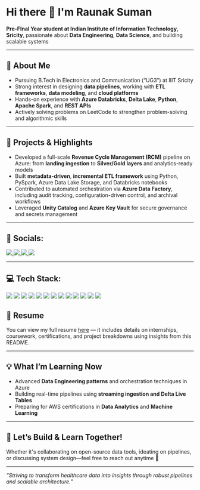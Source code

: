 # Hi there 👋 I'm Raunak Suman

**Pre-FInal Year student at Indian Institute of Information Technology, Sricity**, passionate about **Data Engineering**, **Data Science**, and building scalable systems

---

## 🎯 About Me

- Pursuing B.Tech in Electronics and Communication (“UG3”) at IIIT Sricity  
- Strong interest in designing **data pipelines**, working with **ETL frameworks**, **data modeling**, and **cloud platforms**  
- Hands-on experience with **Azure Databricks**, **Delta Lake**, **Python**, **Apache Spark**, and **REST APIs**  
- Actively solving problems on LeetCode to strengthen problem-solving and algorithmic skills

---

## 🚀 Projects & Highlights

- Developed a full-scale **Revenue Cycle Management (RCM)** pipeline on Azure: from **landing ingestion** to **Silver/Gold layers** and analytics-ready models  
- Built **metadata-driven**, **incremental ETL framework** using Python, PySpark, Azure Data Lake Storage, and Databricks notebooks  
- Contributed to automated orchestration via **Azure Data Factory**, including audit tracking, configuration-driven control, and archival workflows  
- Leveraged **Unity Catalog** and **Azure Key Vault** for secure governance and secrets management

---

## 🚀 Socials:

<p align="left">
  <a href="https://www.instagram.com/raw_knack/?hl=en" target="_blank">
    <img src="https://img.shields.io/badge/Instagram-%23E4405F.svg?style=for-the-badge&logo=Instagram&logoColor=white"/>
  </a>
  <a href="https://www.linkedin.com/in/raunak-suman-262379180/" target="_blank">
    <img src="https://img.shields.io/badge/LinkedIn-%230077B5.svg?style=for-the-badge&logo=linkedin&logoColor=white"/>
  </a>
  <a href="mailto:raunaksuman91220@gmail.com">
    <img src="https://img.shields.io/badge/Email-D14836?style=for-the-badge&logo=gmail&logoColor=white"/>
  </a>
  <a href="https://leetcode.com/u/Raunak911/" target="_blank">
    <img src="https://img.shields.io/badge/LeetCode-%23000000.svg?style=for-the-badge&logo=leetcode&logoColor=yellow"/>
  </a>
</p>

---

## 💻 Tech Stack:
<p align="left">
  <img src="https://img.shields.io/badge/Python-3670A0?style=for-the-badge&logo=python&logoColor=white"/>
  <img src="https://img.shields.io/badge/SQL-025E8C?style=for-the-badge&logo=postgresql&logoColor=white"/>
  <img src="https://img.shields.io/badge/Apache%20Spark-E25A1C?style=for-the-badge&logo=apachespark&logoColor=white"/>
  <img src="https://img.shields.io/badge/Delta%20Lake-003366?style=for-the-badge&logo=dataiku&logoColor=white"/>
  <img src="https://img.shields.io/badge/Azure-0078D4?style=for-the-badge&logo=microsoftazure&logoColor=white"/>
  <img src="https://img.shields.io/badge/Databricks-FF3621?style=for-the-badge&logo=databricks&logoColor=white"/>
  <img src="https://img.shields.io/badge/ADF-0078D4?style=for-the-badge&logo=azuredatafactory&logoColor=white"/>
  <img src="https://img.shields.io/badge/Git-F05032?style=for-the-badge&logo=git&logoColor=white"/>
  <img src="https://img.shields.io/badge/GitHub-181717?style=for-the-badge&logo=github&logoColor=white"/>
  <img src="https://img.shields.io/badge/Jupyter-F37626?style=for-the-badge&logo=jupyter&logoColor=white"/>
  <img src="https://img.shields.io/badge/NumPy-013243?style=for-the-badge&logo=numpy&logoColor=white"/>
  <img src="https://img.shields.io/badge/Pandas-150458?style=for-the-badge&logo=pandas&logoColor=white"/>
  <img src="https://img.shields.io/badge/VSCode-007ACC?style=for-the-badge&logo=visualstudiocode&logoColor=white"/>
</p>



## 📌 Resume
You can view my full resume [here](https://drive.google.com/file/d/1cQJmz7UiFUXS2C_dUJvx1oE_mBCZ-Mc7/view?usp=sharing) — it includes details on internships, coursework, certifications, and project breakdowns using insights from this README.

---

## 💡 What I’m Learning Now

- Advanced **Data Engineering patterns** and orchestration techniques in Azure  
- Building real-time pipelines using **streaming ingestion and Delta Live Tables**  
- Preparing for AWS certifications in **Data Analytics** and **Machine Learning**

---

## 🎯 Let’s Build & Learn Together!

Whether it's collaborating on open-source data tools, ideating on pipelines, or discussing system design—feel free to reach out anytime 🙌

---

*“Striving to transform healthcare data into insights through robust pipelines and scalable architecture.”*

